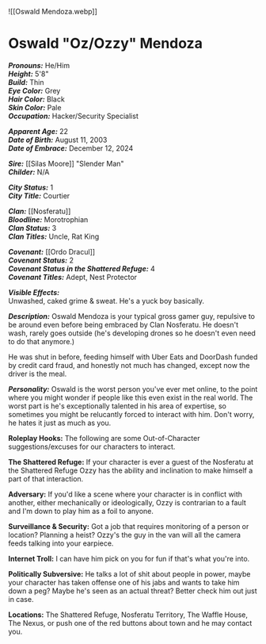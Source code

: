 ![[Oswald Mendoza.webp]]
# Oswald "Oz/Ozzy" Mendoza

***Pronouns:*** He/Him  
***Height:*** 5'8"  
***Build:*** Thin  
***Eye Color:*** Grey  
***Hair Color:*** Black  
***Skin Color:*** Pale  
***Occupation:*** Hacker/Security Specialist  

***Apparent Age:*** 22  
***Date of Birth:*** August 11, 2003  
***Date of Embrace:*** December 12, 2024  

***Sire:*** [[Silas Moore]] "Slender Man"  
***Childer:*** N/A  

***City Status:*** 1  
***City Title:*** Courtier  

***Clan:*** [[Nosferatu]]  
***Bloodline:*** Morotrophian  
***Clan Status:*** 3  
***Clan Titles:*** Uncle, Rat King  

***Covenant:*** [[Ordo Dracul]]  
***Covenant Status:*** 2  
***Covenant Status in the Shattered Refuge:*** 4  
***Covenant Titles:*** Adept, Nest Protector  

***Visible Effects:***  
Unwashed, caked grime & sweat. He's a yuck boy basically.  

***Description:***
Oswald Mendoza is your typical gross gamer guy, repulsive to be around even before being embraced by Clan Nosferatu. He doesn't wash, rarely goes outside (he's developing drones so he doesn't even need to do that anymore.)

He was shut in before, feeding himself with Uber Eats and DoorDash funded by credit card fraud, and honestly not much has changed, except now the driver is the meal. 

***Personality:***
Oswald is the worst person you've ever met online, to the point where you might wonder if people like this even exist in the real world. The worst part is he's exceptionally talented in his area of expertise, so sometimes you might be relucantly forced to interact with him. Don't worry, he hates it just as much as you.

**Roleplay Hooks:**
	The following are some Out-of-Character suggestions/excuses  for our characters to interact.

**The Shattered Refuge:** If your character is ever a guest of the Nosferatu at the Shattered Refuge Ozzy has the ability and inclination to make himself a part of that interaction. 

**Adversary:** If you'd like a scene where your character is in conflict with another, either mechanically or ideologically, Ozzy is contrarian to a fault and I'm down to play him as a foil to anyone.

**Surveillance & Security:** Got a job that requires monitoring of a person or location? Planning a heist? Ozzy's the guy in the van will all the camera feeds talking into your earpiece.

**Internet Troll:** I can have him pick on you for fun if that's what you're into.

**Politically Subversive:** He talks a lot of shit about people in power, maybe your character has taken offense one of his jabs and wants to take him down a peg? Maybe he's seen as an actual threat? Better check him out just in case.

**Locations:** The Shattered Refuge, Nosferatu Territory, The Waffle House, The Nexus, or push one of the red buttons about town and he may contact you.